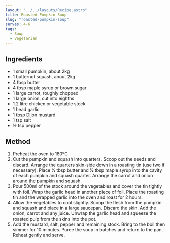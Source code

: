 ```yaml
---
layout: "../../layouts/Recipe.astro"
title: Roasted Pumpkin Soup
slug: "roasted-pumpkin-soup"
serves: 4-6
tags:
  - Soup
  - Vegetarian
---
```


## Ingredients

- 1 small pumpkin, about 2kg
- 1 butternut squash, about 2kg
- 4 tbsp butter
- 4 tbsp maple syrup or brown sugar
- 1 large carrot, roughly chopped
- 1 large onion, cut into eighths
- 1.2 litre chicken or vegetable stock
- 1 head garlic
- 1 tbsp Dijon mustard
- 1 tsp salt
- ½ tsp pepper

## Method

1. Preheat the oven to 180ºC
1. Cut the pumpkin and squash into quarters. Scoop out the seeds and discard. Arrange the quarters skin-side down in a roasting tin (use two if necessary). Place ½ tbsp butter and ½ tbsp maple syrup into the cavity of each pumpkin and squash quarter. Arrange the carrot and onion around the pumpkin and squash. 
1. Pour 500ml of the stock around the vegetables and cover the tin tightly with foil. Wrap the garlic head in another piece of foil. Place the roasting tin and the wrapped garlic into the oven and roast for 2 hours.
1. Allow the vegetables to cool slightly. Scoop the flesh from the pumpkin and squash and place in a large saucepan. Discard the skin. Add the onion, carrot and any juice. Unwrap the garlic head and squeeze the roasted pulp from the skins into the pot.
1. Add the mustard, salt, pepper and remaining stock. Bring to the boil then simmer for 10 minutes. Puree the soup in batches and return to the pan. Reheat gently and serve.